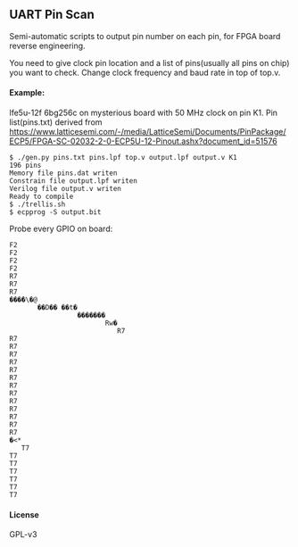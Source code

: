 ## UART Pin Scan

Semi-automatic scripts to output pin number on each pin, for FPGA board reverse engineering. 

You need to give clock pin location and a list of pins(usually all pins on chip) you want to check. Change clock frequency and baud rate in top of top.v. 

#### Example:

lfe5u-12f 6bg256c on mysterious board with 50 MHz clock on pin K1. Pin list(pins.txt) derived from https://www.latticesemi.com/-/media/LatticeSemi/Documents/PinPackage/ECP5/FPGA-SC-02032-2-0-ECP5U-12-Pinout.ashx?document_id=51576

```
$ ./gen.py pins.txt pins.lpf top.v output.lpf output.v K1
196 pins
Memory file pins.dat writen
Constrain file output.lpf writen
Verilog file output.v writen
Ready to compile
$ ./trellis.sh
$ ecpprog -S output.bit
```

Probe every GPIO on board: 

```
F2  
F2  
F2  
F2  
R7  
R7  
R7  
���ܰ�\�@
       ��D�� ��t�
                 �������
                        Rw�
                           R7  
R7  
R7  
R7  
R7  
R7  
R7  
R7  
R7  
R7  
R7  
R7  
R7  
R7  
�<* 
   T7  
T7  
T7  
T7  
T7  
T7  
T7  
```

#### License

GPL-v3